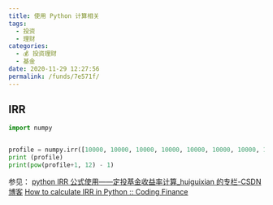 ```yaml
---
title: 使用 Python 计算相关
tags: 
  - 投资
  - 理财
categories: 
  - 💰 投资理财
  - 基金
date: 2020-11-29 12:27:56
permalink: /funds/7e571f/
---
```


## IRR
````python
import numpy


profile = numpy.irr([10000, 10000, 10000, 10000, 10000, 10000, 10000, 10000, 10000, 10000, 10000, 10000, -140000])
print (profile)
print(pow(profile+1, 12) - 1)
````
参见：
[python IRR 公式使用——定投基金收益率计算_huiguixian 的专栏-CSDN 博客](https://blog.csdn.net/huiguixian/article/details/90714331)
[How to calculate IRR in Python :: Coding Finance](https://www.codingfinance.com/post/2018-03-20-irr-py/)